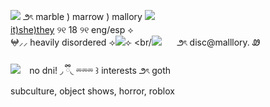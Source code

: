 ![](https://files.catbox.moe/9xbq0s.gif) ౨ৎ marble ) marrow ) mallory ![](https://files.catbox.moe/qqtd24.gif)
<br/>[it)she)they](https://prns.cc/sjjma) ୨୧ 18 ୨୧ eng/esp ⟡<br/>
𖤍⸝⸝ heavily disordered
⟢![](https://files.catbox.moe/52hbiy.gif)⟣
<br/![](https://files.catbox.moe/kq8wi5.gif)⠀⠀
౨ৎ disc@malllory. Ꮺ
<br/><br/>
![](https://files.catbox.moe/2n01wz.gif)⠀
no dni! ◞ ྀི◟ ⏔⏔⏔ ꒱ interests ౨ৎ goth <br/>
subculture, object shows, horror, roblox